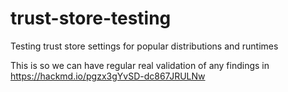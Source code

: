 # trust-store-testing
Testing trust store settings for popular distributions and runtimes

This is so we can have regular real validation of any findings in https://hackmd.io/pgzx3gYvSD-dc867JRULNw

